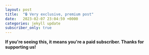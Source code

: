 ```yaml
---
layout: post
title:  "🔒 Very exclusive, premium post"
date:   2023-02-07 23:04:59 +0000
categories: jekyll update
subscriber_only: true
---
```

**If you're seeing this, it means you're a paid subscriber. Thanks for supporting us!**

